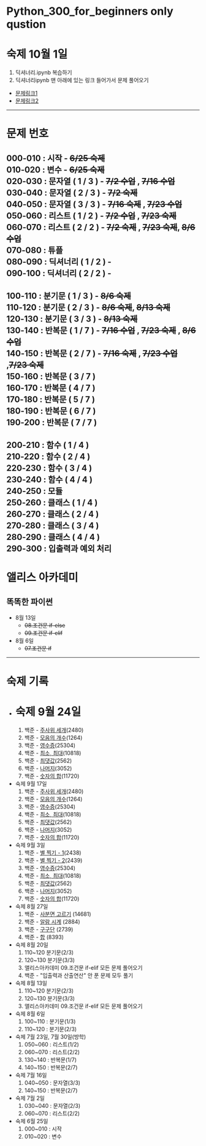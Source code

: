 # Python_300_for_beginners only qustion

# 숙제 10월 1일
1. 딕셔너리.ipynb 복습하기
2. 딕셔너리ipynb 맨 아래에 있는 링크 들어가서 문제 풀어오기
 - [문제링크1](https://wikidocs.net/30109)
 - [문제링크2](https://wikidocs.net/32200)
 
---

# 문제 번호  

000-010 : 시작              - ~~6/25 숙제~~  
010-020 : 변수              - ~~6/25 숙제~~  
020-030 : 문자열 ( 1 / 3 )  - ~~7/2 수업~~ , ~~7/16 수업~~   
030-040 : 문자열 ( 2 / 3 )  - ~~7/2 숙제~~  
040-050 : 문자열 ( 3 / 3 )  - ~~7/16 숙제~~ , ~~7/23 수업~~   
050-060 : 리스트 ( 1 / 2 )  - ~~7/2 수업~~  , ~~7/23 숙제~~    
060-070 : 리스트 ( 2 / 2 )  - ~~7/2 숙제~~  , ~~7/23 숙제~~, ~~8/6 수업~~  
070-080 : 튜플  
080-090 : 딕셔너리 ( 1 / 2 ) -   
090-100 : 딕셔너리 ( 2 / 2 ) -  
---------------------------------------  
100-110 : 분기문 ( 1 / 3 ) - ~~8/6 숙제~~  
110-120 : 분기문 ( 2 / 3 ) - ~~8/6 숙제~~, ~~8/13 숙제~~  
120-130 : 분기문 ( 3 / 3 ) - ~~8/13 숙제~~   
130-140 : 반복문 ( 1 / 7 ) - ~~7/16 수업~~ , ~~7/23 숙제~~ , ~~8/6 수업~~   
140-150 : 반복문 ( 2 / 7 ) - ~~7/16 숙제~~ , ~~7/23 수업~~ ,~~7/23 숙제~~    
150-160 : 반복문 ( 3 / 7 )    
160-170 : 반복문 ( 4 / 7 )   
170-180 : 반복문 ( 5 / 7 )  
180-190 : 반복문 ( 6 / 7 )  
190-200 : 반복문 ( 7 / 7 )  
---------------------------------------  
200-210 : 함수 ( 1 / 4 )  
210-220 : 함수 ( 2 / 4 )  
220-230 : 함수 ( 3 / 4 )  
230-240 : 함수 ( 4 / 4 )  
240-250 : 모듈  
250-260 : 클래스 ( 1 / 4 )  
260-270 : 클래스 ( 2 / 4 )  
270-280 : 클래스 ( 3 / 4 )  
280-290 : 클래스 ( 4 / 4 )  
290-300 : 입출력과 예외 처리  
---------------------------------------
# 앨리스 아카데미

## 똑똑한 파이썬
- 8월 13일
  - ~~08.조건문 if-else~~
  - ~~09.조건문 if-elif~~
- 8월 6일
  - ~~07.조건문 if~~
  
----------------------------------------

# 숙제 기록
- # 숙제 9월 24일
  1. 백준 - [주사위 세개](https://www.acmicpc.net/problem/2480)(2480)
  2. 백준 - [모음의 개수](https://www.acmicpc.net/problem/1264)(1264)
  3. 백준 - [영수증](https://www.acmicpc.net/problem/25304)(25304) 
  4. 백준 - [최소, 최대](https://www.acmicpc.net/problem/10818)(10818)
  5. 백준 - [최댓값](https://www.acmicpc.net/problem/2562)(2562)
  6. 백준 - [나머지](https://www.acmicpc.net/problem/3052)(3052)
  7. 백준 - [숫자의 합](https://www.acmicpc.net/problem/11720)(11720)
- 숙제 9월 17일
  1. 백준 - [주사위 세개](https://www.acmicpc.net/problem/2480)(2480)
  2. 백준 - [모음의 개수](https://www.acmicpc.net/problem/1264)(1264)
  3. 백준 - [영수증](https://www.acmicpc.net/problem/25304)(25304) 
  4. 백준 - [최소, 최대](https://www.acmicpc.net/problem/10818)(10818)
  5. 백준 - [최댓값](https://www.acmicpc.net/problem/2562)(2562)
  6. 백준 - [나머지](https://www.acmicpc.net/problem/3052)(3052)
  7. 백준 - [숫자의 합](https://www.acmicpc.net/problem/11720)(11720)
- 숙제 9월 3일
  1. 백준 - [별 찍기 - 1](https://www.acmicpc.net/problem/2438)(2438)
  2. 백준 - [별 찍기 - 2](https://www.acmicpc.net/problem/2439)(2439)
  3. 백준 - [영수증](https://www.acmicpc.net/problem/25304)(25304) 
  4. 백준 - [최소, 최대](https://www.acmicpc.net/problem/10818)(10818)
  5. 백준 - [최댓값](https://www.acmicpc.net/problem/2562)(2562)
  6. 백준 - [나머지](https://www.acmicpc.net/problem/3052)(3052)
  7. 백준 - [숫자의 합](https://www.acmicpc.net/problem/11720)(11720)
- 숙제 8월 27일
  1. 백준 - [사분면 고르기](https://www.acmicpc.net/problem/14681) (14681)
  2. 백준 - [알람 시계](https://www.acmicpc.net/problem/2884) (2884)
  3. 백준 - [구구단](https://www.acmicpc.net/problem/2739) (2739)
  4. 백준 - [합](https://www.acmicpc.net/problem/8393) (8393)
- 숙제 8월 20일
  1. 110~120 분기문(2/3)
  2. 120~130 분기문(3/3)
  3. 앨리스아카데미 09.조건문 if-elif 모든 문제 풀어오기
  4. 백준 - "입출력과 산출연산" 안 푼 문제 모두 풀기 
- 숙제 8월 13일
  1. 110~120 분기문(2/3)
  2. 120~130 분기문(3/3)
  3. 앨리스아카데미 09.조건문 if-elif 모든 문제 풀어오기
- 숙제 8월 6일
  1. 100~110 : 분기문(1/3)
  2. 110~120 : 분기문(2/3)
- 숙제 7월 23일, 7월 30일(방학)
  1. 050~060 : 리스트(1/2)
  2. 060~070 : 리스트(2/2)
  3. 130~140 : 반복문(1/7)
  4. 140~150 : 반복문(2/7)
- 숙제 7월 16일 
  1. 040~050 : 문자열(3/3)
  2. 140~150 : 반복문(2/7)
- 숙제 7월 2일
  1. 030~040 : 문자열(2/3)
  2. 060~070 : 리스트(2/2)
- 숙제 6월 25일 
  1. 000~010 : 시작
  2. 010~020 : 변수
